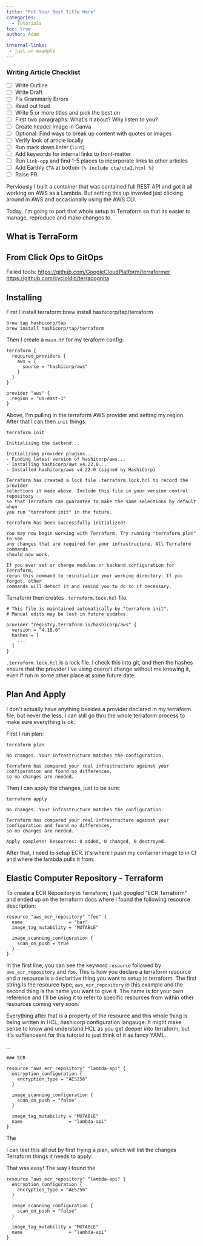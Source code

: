 ```yaml
---
title: "Put Your Best Title Here"
categories:
  - Tutorials
toc: true
author: Adam

internal-links:
 - just an example
---
```

### Writing Article Checklist

- [ ] Write Outline
- [ ] Write Draft
- [ ] Fix Grammarly Errors
- [ ] Read out loud
- [ ] Write 5 or more titles and pick the best on
- [ ] First two paragraphs: What's it about? Why listen to you?
- [ ] Create header image in Canva
- [ ] Optional: Find ways to break up content with quotes or images
- [ ] Verify look of article locally
- [ ] Run mark down linter (`lint`)
- [ ] Add keywords for internal links to front-matter
- [ ] Run `link-opp` and find 1-5 places to incorporate links to other articles
- [ ] Add Earthly `CTA` at bottom `{% include cta/cta1.html %}`
- [ ] Raise PR

Perviously I built a container that was contained full REST API and got it all working on AWS as a Lambda. But setting this up invovled just clicking around in AWS and occasionally using the AWS CLI.

Today, I'm going to port that whole setup to Terraform so that its easier to manage, reproduce and make changes to.

## What is TerraForm


## From Click Ops to GitOps

Failed tools:
https://github.com/GoogleCloudPlatform/terraformer
https://github.com/cycloidio/terracognita

## Installing

First I install terraform:brew install hashicorp/tap/terraform
```
brew tap hashicorp/tap
brew install hashicorp/tap/terraform
```

Then I create a `main.tf` for my teraform config:
```
terraform {
  required_providers {
    aws = {
      source = "hashicorp/aws"
    }
  }
}

provider "aws" {
  region = "us-east-1"
}
```

Above, I'm pulling in the terraform AWS provider and setting my region. After that I can then `init` things:

```
terraform init
```

```
Initializing the backend...

Initializing provider plugins...
- Finding latest version of hashicorp/aws...
- Installing hashicorp/aws v4.22.0...
- Installed hashicorp/aws v4.22.0 (signed by HashiCorp)

Terraform has created a lock file .terraform.lock.hcl to record the provider
selections it made above. Include this file in your version control repository
so that Terraform can guarantee to make the same selections by default when
you run "terraform init" in the future.

Terraform has been successfully initialized!

You may now begin working with Terraform. Try running "terraform plan" to see
any changes that are required for your infrastructure. All Terraform commands
should now work.

If you ever set or change modules or backend configuration for Terraform,
rerun this command to reinitialize your working directory. If you forget, other
commands will detect it and remind you to do so if necessary.
```

Terraform then creates `.terraform.lock.hcl` file.
```
# This file is maintained automatically by "terraform init".
# Manual edits may be lost in future updates.

provider "registry.terraform.io/hashicorp/aws" {
  version = "4.18.0"
  hashes = [
    ...
  ]
}
```

`.terraform.lock.hcl` is a lock file. I check this into git, and then the hashes ensure that the provider I've using doens't change without me knowing it, even if run in some other place at some future date. 

## Plan And Apply

I don't actually have anything besides a provider declared in my terraform file, but never the less, I can still go thru the whole terraform process to make sure everything is ok. 

First I run plan:

```
terraform plan
```
```
No changes. Your infrastructure matches the configuration.

Terraform has compared your real infrastructure against your configuration and found no differences,
so no changes are needed.
```

Then I can apply the changes, just to be sure:

```
terraform apply 
```
```
No changes. Your infrastructure matches the configuration.

Terraform has compared your real infrastructure against your configuration and found no differences,
so no changes are needed.

Apply complete! Resources: 0 added, 0 changed, 0 destroyed.
```

After that, I need to setup ECR. It's where I push my container image to in CI and where the lambda pulls it from.

## Elastic Computer Repository - Terraform

To create a ECR Repository in Terraform, I just googled "ECR Terraform" and ended up on the terraform docs where I found the following resource description:

```
resource "aws_ecr_repository" "foo" {
  name                 = "bar"
  image_tag_mutability = "MUTABLE"

  image_scanning_configuration {
    scan_on_push = true
  }
}
```
In the first line, you can see the keyword `resource` followed by `aws_ecr_repository` and `foo`. This is how you declare a terraform resource and a resource is a declaritive thing you want to setup in terraform. The first string is the resource type, `aws_ecr_repository` in this example and the second thing is the name you want to give it. The name is for your own reference and I'll be using it to refer to specific resources from within other resources coming very soon. 

Everything after that is a property of the resource and this whole thing is being written in HCL, hashicorp configuration langauge. It might make sense to know and understand HCL as you get deeper into terraform, but it's suffienceent for this tutorial to just think of it as fancy YAML.


...



```
### ECR

resource "aws_ecr_repository" "lambda-api" {
  encryption_configuration {
    encryption_type = "AES256"
  }

  image_scanning_configuration {
    scan_on_push = "false"
  }

  image_tag_mutability = "MUTABLE"
  name                 = "lambda-api"
}
```
The 


I can test this all out by first trying a plan, which will list the changes Terraform things it needs to apply:


That was easy! The way I found the 


```
resource "aws_ecr_repository" "lambda-api" {
  encryption_configuration {
    encryption_type = "AES256"
  }

  image_scanning_configuration {
    scan_on_push = "false"
  }

  image_tag_mutability = "MUTABLE"
  name                 = "lambda-api"
}
```



